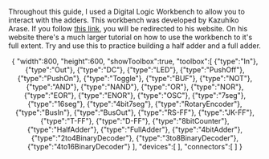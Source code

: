 Throughout this guide, I used a Digital Logic Workbench to allow you to
interact with the adders. This workbench was developed by Kazuhiko
Arase. If you follow [this
link](https://kazuhikoarase.github.io/simcirjs/), you will be redirected
to his website. On his website there's a much larger tutorial on how to
use the workbench to it's full extent. Try and use this to practice
building a half adder and a full adder.


<center>
<div class="simcir">
{
"width":800,
"height":600,
"showToolbox":true,
"toolbox":[
{"type":"In"},
{"type":"Out"},
{"type":"DC"},
{"type":"LED"},
{"type":"PushOff"},
{"type":"PushOn"},
{"type":"Toggle"},
{"type":"BUF"},
{"type":"NOT"},
{"type":"AND"},
{"type":"NAND"},
{"type":"OR"},
{"type":"NOR"},
{"type":"EOR"},
{"type":"ENOR"},
{"type":"OSC"},
{"type":"7seg"},
{"type":"16seg"},
{"type":"4bit7seg"},
{"type":"RotaryEncoder"},
{"type":"BusIn"},
{"type":"BusOut"},
{"type":"RS-FF"},
{"type":"JK-FF"},
{"type":"T-FF"},
{"type":"D-FF"},
{"type":"8bitCounter"},
{"type":"HalfAdder"},
{"type":"FullAdder"},
{"type":"4bitAdder"},
{"type":"2to4BinaryDecoder"},
{"type":"3to8BinaryDecoder"},
{"type":"4to16BinaryDecoder"}
],
"devices":[
],
"connectors":[
]
}
</div>
</center>

